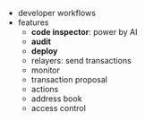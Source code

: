 - developer workflows
- features
  - **code inspector**: power by AI
  - **audit**
  - **deploy**
  - relayers: send transactions
  - monitor
  - transaction proposal
  - actions
  - address book
  - access control 
